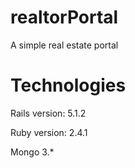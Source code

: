 # realtorPortal
A simple real estate portal


# Technologies

Rails version: 5.1.2

Ruby version: 2.4.1 

Mongo 3.*


